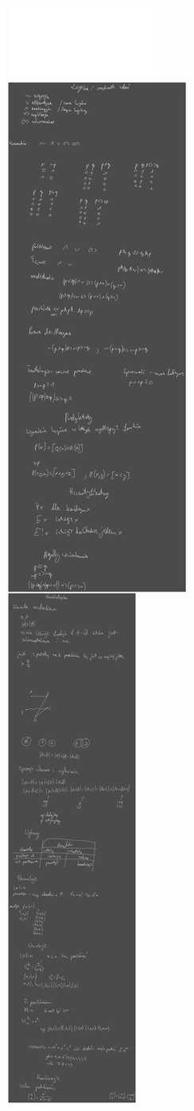 ![Wykład_5_Kombinatoryka](Notatki/Semestr%202/Matematyka%20dyskretna/Wyk%C5%82ady/Wyk%C5%82ad%205/Wyk%C5%82ad_5_Kombinatoryka.pdf)
![Drawing 2023-04-13 09.17.04.excalidraw](Notatki/Semestr%202/Matematyka%20dyskretna/Wyk%C5%82ady/Wyk%C5%82ad%205/Drawing%202023-04-13%2009.17.04.excalidraw.svg)
![Drawing 2023-04-20 09.20.58.excalidraw](Notatki/Semestr%202/Matematyka%20dyskretna/Wyk%C5%82ady/Wyk%C5%82ad%205/Drawing%202023-04-20%2009.20.58.excalidraw.svg)